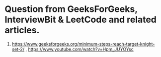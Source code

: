 # Question from GeeksForGeeks, InterviewBit & LeetCode and related articles.

1) https://www.geeksforgeeks.org/minimum-steps-reach-target-knight-set-2/ , https://www.youtube.com/watch?v=Hpm_JUYOYsc

